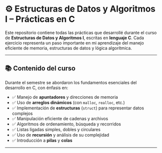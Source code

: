 # ⚙️ Estructuras de Datos y Algoritmos I – Prácticas en C

Este repositorio contiene todas las prácticas que desarrollé durante el curso de **Estructuras de Datos y Algoritmos I**, escritas en **lenguaje C**. Cada ejercicio representa un paso importante en mi aprendizaje del manejo eficiente de memoria, estructuras de datos y lógica algorítmica.

---

## 📚 Contenido del curso

Durante el semestre se abordaron los fundamentos esenciales del desarrollo en C, con énfasis en:

- ✅ Manejo de **apuntadores** y direcciones de memoria
- ✅ Uso de **arreglos dinámicos** (con `malloc`, `realloc`, etc.)
- ✅ Implementación de **estructuras** (`struct`) para representar datos complejos
- ✅ Manipulación eficiente de cadenas y archivos
- ✅ Algoritmos de ordenamiento, búsqueda y recorridos
- ✅ Listas ligadas simples, dobles y circulares
- ✅ Uso de **recursión** y análisis de su complejidad
- ✅ Introducción a **pilas** y **colas**

---


